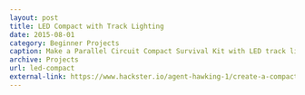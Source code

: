 ```yaml
---
layout: post
title: LED Compact with Track Lighting
date: 2015-08-01
category: Beginner Projects
caption: Make a Parallel Circuit Compact Survival Kit with LED track lighting
archive: Projects
url: led-compact
external-link: https://www.hackster.io/agent-hawking-1/create-a-compact-survival-kit-38bfdb
---
```


